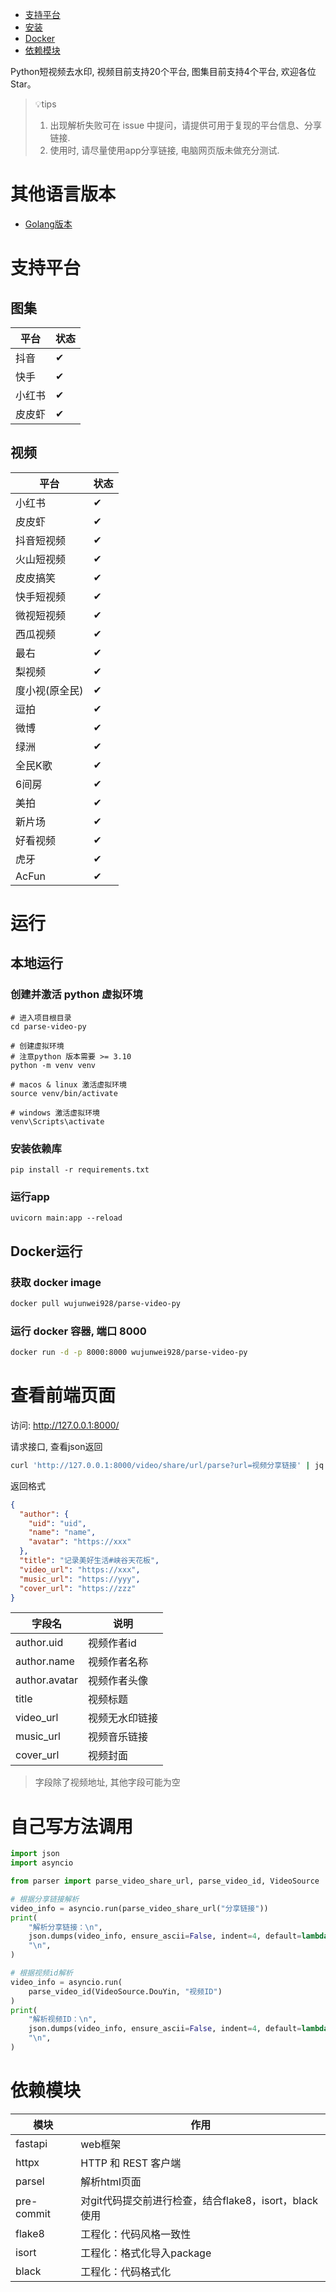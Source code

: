    * [支持平台](#支持平台)
   * [安装](#安装)
   * [Docker](#docker)
   * [依赖模块](#依赖模块)

Python短视频去水印, 视频目前支持20个平台, 图集目前支持4个平台, 欢迎各位Star。
> 💡tips
> 1. 出现解析失败可在 issue 中提问，请提供可用于复现的平台信息、分享链接.
> 2. 使用时, 请尽量使用app分享链接, 电脑网页版未做充分测试.

# 其他语言版本
- [Golang版本](https://github.com/wujunwei928/parse-video)

# 支持平台
## 图集
| 平台 | 状态 |
|----|----|
| 抖音 | ✔  |
| 快手 | ✔  |
| 小红书 | ✔  |
| 皮皮虾 | ✔  |

## 视频
| 平台       | 状态 |
|----------|----|
| 小红书      | ✔  |
| 皮皮虾      | ✔  |
| 抖音短视频    | ✔  |
| 火山短视频    | ✔  |
| 皮皮搞笑     | ✔  |
| 快手短视频    | ✔  |
| 微视短视频    | ✔  |
| 西瓜视频     | ✔  |
| 最右       | ✔  |
| 梨视频      | ✔  |
| 度小视(原全民) | ✔  |
| 逗拍       | ✔  |
| 微博       | ✔  |
| 绿洲       | ✔  |
| 全民K歌     | ✔  |
| 6间房      | ✔  |
| 美拍       | ✔  |
| 新片场      | ✔  |
| 好看视频     | ✔  |
| 虎牙       | ✔  |
| AcFun    | ✔  |

# 运行

## 本地运行

### 创建并激活 python 虚拟环境
```shell
# 进入项目根目录
cd parse-video-py

# 创建虚拟环境
# 注意python 版本需要 >= 3.10
python -m venv venv

# macos & linux 激活虚拟环境
source venv/bin/activate

# windows 激活虚拟环境
venv\Scripts\activate
```

### 安装依赖库
```shell
pip install -r requirements.txt
```

### 运行app
```shell
uvicorn main:app --reload
```

## Docker运行
### 获取 docker image
```bash
docker pull wujunwei928/parse-video-py
```

### 运行 docker 容器, 端口 8000
```bash
docker run -d -p 8000:8000 wujunwei928/parse-video-py
```

# 查看前端页面
访问: http://127.0.0.1:8000/

请求接口, 查看json返回
```bash
curl 'http://127.0.0.1:8000/video/share/url/parse?url=视频分享链接' | jq
```
返回格式
```json
{
  "author": {
    "uid": "uid",
    "name": "name",
    "avatar": "https://xxx"
  },
  "title": "记录美好生活#峡谷天花板",
  "video_url": "https://xxx",
  "music_url": "https://yyy",
  "cover_url": "https://zzz"
}
```
| 字段名 | 说明 |
| ---- | ---- |
| author.uid | 视频作者id |
| author.name | 视频作者名称 |
| author.avatar | 视频作者头像 |
| title | 视频标题 |
| video_url | 视频无水印链接 |
| music_url | 视频音乐链接 |
| cover_url | 视频封面 |
> 字段除了视频地址, 其他字段可能为空

# 自己写方法调用
```python
import json
import asyncio

from parser import parse_video_share_url, parse_video_id, VideoSource

# 根据分享链接解析
video_info = asyncio.run(parse_video_share_url("分享链接"))
print(
    "解析分享链接：\n",
    json.dumps(video_info, ensure_ascii=False, indent=4, default=lambda x: x.__dict__),
    "\n",
)

# 根据视频id解析
video_info = asyncio.run(
    parse_video_id(VideoSource.DouYin, "视频ID")
)
print(
    "解析视频ID：\n",
    json.dumps(video_info, ensure_ascii=False, indent=4, default=lambda x: x.__dict__),
    "\n",
)
```


# 依赖模块
| 模块        | 作用                                   |
|-----------|--------------------------------------|
| fastapi   | web框架                                |
| httpx     | HTTP 和 REST 客户端                      |
| parsel    | 解析html页面                             |
| pre-commit | 对git代码提交前进行检查，结合flake8，isort，black使用 |
| flake8    | 工程化：代码风格一致性                          |
| isort     | 工程化：格式化导入package                     |
| black     | 工程化：代码格式化                            |
